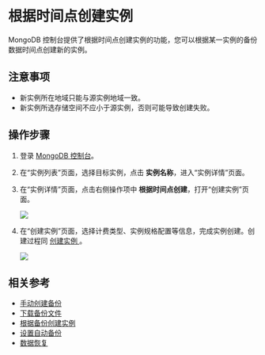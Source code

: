 # 根据时间点创建实例

MongoDB 控制台提供了根据时间点创建实例的功能，您可以根据某一实例的备份数据时间点创建新的实例。

## 注意事项

- 新实例所在地域只能与源实例地域一致。
- 新实例所选存储空间不应小于源实例，否则可能导致创建失败。

## 操作步骤

1. 登录 [MongoDB 控制台](https://mongodb-console.jdcloud.com/mongodb)。
2. 在“实例列表”页面，选择目标实例，点击 **实例名称**，进入“实例详情”页面。
3. 在“实例详情”页面，点击右侧操作项中 **根据时间点创建**，打开“创建实例”页面。

   ![](https://github.com/jdcloudcom/cn/blob/master/image/mongodb/mongo-036.png)

5. 在“创建实例”页面，选择计费类型、实例规格配置等信息，完成实例创建。创建过程同 [创建实例 ](https://github.com/jdcloudcom/cn/blob/master/documentation/Cloud-Database-and-Cache/MongoDB/Getting-Started/CreateInstance.md)。

   ![](https://github.com/jdcloudcom/cn/blob/master/image/mongodb/mongo-036.png)

## 相关参考

- [手动创建备份](Create-Backup.md)
- [下载备份文件](Download-Bckup.md)
- [根据备份创建实例](Create-Instance2.md)
- [设置自动备份](Modify-Backup-Policy.md)
- [数据恢复](Restore-Instance.md)

